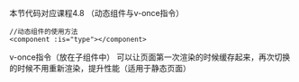 本节代码对应课程4.8 （动态组件与v-once指令） 

```
//动态组件的使用方法
<component :is="type"></component>
```

v-once指令（放在子组件中）
可以让页面第一次渲染的时候缓存起来，再次切换的时候不用重新渲染，提升性能（适用于静态页面）



